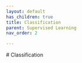 ```yaml
---
layout: default
has_children: true
title: Classification
parent: Supervised Learning
nav_order: 2

---
```


﻿# Classification
